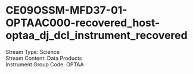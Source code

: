 # CE09OSSM-MFD37-01-OPTAAC000-recovered_host-optaa_dj_dcl_instrument_recovered

Stream Type: Science<br>
Stream Content: Data Products<br>
Instrument Group Code: OPTAA<br>

